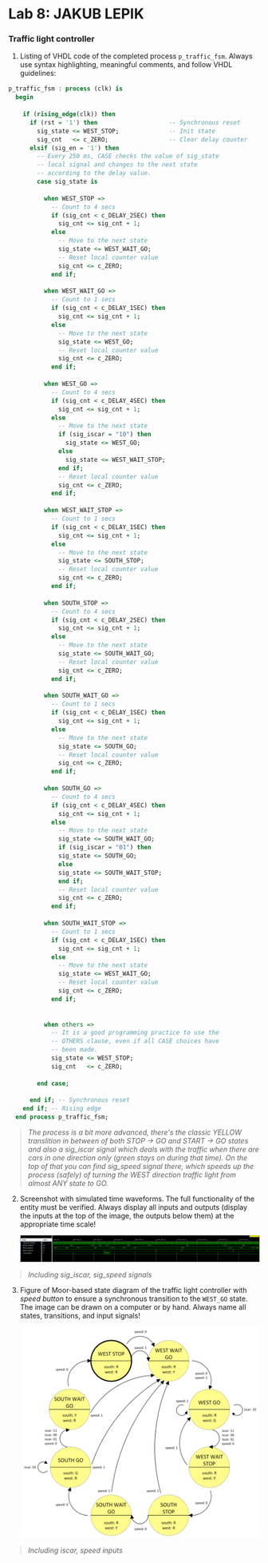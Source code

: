 # Lab 8: JAKUB LEPIK

### Traffic light controller

1. Listing of VHDL code of the completed process `p_traffic_fsm`. Always use syntax highlighting, meaningful comments, and follow VHDL guidelines:

```vhdl
p_traffic_fsm : process (clk) is
  begin

    if (rising_edge(clk)) then
      if (rst = '1') then                    -- Synchronous reset
        sig_state <= WEST_STOP;              -- Init state
        sig_cnt   <= c_ZERO;                 -- Clear delay counter
      elsif (sig_en = '1') then
        -- Every 250 ms, CASE checks the value of sig_state
        -- local signal and changes to the next state 
        -- according to the delay value.
        case sig_state is

          when WEST_STOP =>
            -- Count to 4 secs
            if (sig_cnt < c_DELAY_2SEC) then
              sig_cnt <= sig_cnt + 1;
            else
              -- Move to the next state
              sig_state <= WEST_WAIT_GO;
              -- Reset local counter value
              sig_cnt <= c_ZERO;
            end if;
            
          when WEST_WAIT_GO =>
            -- Count to 1 secs
            if (sig_cnt < c_DELAY_1SEC) then
              sig_cnt <= sig_cnt + 1;
            else
              -- Move to the next state
              sig_state <= WEST_GO;
              -- Reset local counter value
              sig_cnt <= c_ZERO;
            end if;

          when WEST_GO =>
            -- Count to 4 secs
            if (sig_cnt < c_DELAY_4SEC) then
              sig_cnt <= sig_cnt + 1;
            else
              -- Move to the next state
              if (sig_iscar = "10") then
                sig_state <= WEST_GO;
              else
                sig_state <= WEST_WAIT_STOP;
              end if;
              -- Reset local counter value
              sig_cnt <= c_ZERO;
            end if;
          
          when WEST_WAIT_STOP =>
            -- Count to 1 secs
            if (sig_cnt < c_DELAY_1SEC) then
              sig_cnt <= sig_cnt + 1;
            else
              -- Move to the next state
              sig_state <= SOUTH_STOP;
              -- Reset local counter value
              sig_cnt <= c_ZERO;
            end if;
           
          when SOUTH_STOP =>
            -- Count to 4 secs
            if (sig_cnt < c_DELAY_2SEC) then
              sig_cnt <= sig_cnt + 1;
            else
              -- Move to the next state
              sig_state <= SOUTH_WAIT_GO;
              -- Reset local counter value
              sig_cnt <= c_ZERO;
            end if;
          
          when SOUTH_WAIT_GO =>
            -- Count to 1 secs
            if (sig_cnt < c_DELAY_1SEC) then
              sig_cnt <= sig_cnt + 1;
            else
              -- Move to the next state
              sig_state <= SOUTH_GO;
              -- Reset local counter value
              sig_cnt <= c_ZERO;
            end if;
          
          when SOUTH_GO =>
            -- Count to 4 secs
            if (sig_cnt < c_DELAY_4SEC) then
              sig_cnt <= sig_cnt + 1;
            else
              -- Move to the next state
              sig_state <= SOUTH_WAIT_GO;
              if (sig_iscar = "01") then
              sig_state <= SOUTH_GO;
              else
              sig_state <= SOUTH_WAIT_STOP;
              end if;
              -- Reset local counter value
              sig_cnt <= c_ZERO;
            end if;
            
          when SOUTH_WAIT_STOP =>
            -- Count to 1 secs
            if (sig_cnt < c_DELAY_1SEC) then
              sig_cnt <= sig_cnt + 1;
            else
              -- Move to the next state
              sig_state <= WEST_WAIT_GO;
              -- Reset local counter value
              sig_cnt <= c_ZERO;
            end if;


          when others =>
            -- It is a good programming practice to use the
            -- OTHERS clause, even if all CASE choices have
            -- been made.
            sig_state <= WEST_STOP;
            sig_cnt   <= c_ZERO;

        end case;

      end if; -- Synchronous reset
    end if; -- Rising edge
  end process p_traffic_fsm;
```
> *The process is a bit more advanced, there's the classic YELLOW translition in between of both STOP -> GO and START -> GO states and also a sig_iscar signal which deals with the traffic when there are cars in one direction only (green stays on during that time). On the top of that you can find sig_speed signal there, which speeds up the process (safely) of turning the WEST direction traffic light from almost ANY state to GO.*


2. Screenshot with simulated time waveforms. The full functionality of the entity must be verified. Always display all inputs and outputs (display the inputs at the top of the image, the outputs below them) at the appropriate time scale!

   ![waveform](images/waveform.png)
   
> *Including sig_iscar, sig_speed signals*


3. Figure of Moor-based state diagram of the traffic light controller with *speed button* to ensure a synchronous transition to the `WEST_GO` state. The image can be drawn on a computer or by hand. Always name all states, transitions, and input signals!

   ![diagram](images/diagram.png)

> *Including iscar, speed inputs*

  